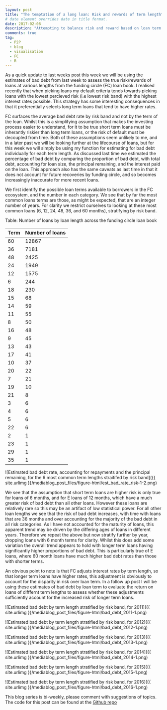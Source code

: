 ```yaml
---
layout: post
title: "The temptation of a long loan: Risk and rewards of term length"
# date element overrides date in title format.
date: 2017-02-08
description: "Attempting to balance risk and reward based on loan term length"
comments: true
tag:
  - P2P
  - blog
  - visualisation
  - FC
  - R
---
```


As a quick update to last weeks post this week we will be using the estimates of bad debt from last week to assess the true risk/rewards of loans at various lengths from the funding circle (FC) loan book. I realised recently that when picking loans my default criteria tends towards picking loans with the lowest percieved risk (i.e lowest risk band) with the highest interest rates possible. This strategy has some interesting consequences in that it preferentially selects long term loans that tend to have higher rates. 

FC surfaces the average bad debt rate by risk band and not by the term of the loan. Whilst this is a simplifying assumption that makes the investing process easier to understand, for it to be true short term loans must be inherantly riskier than long term loans, or the risk of default must be decoupled from time. Both of these assumptions seem unlikely to me,  and in a later past we will be looking further at the lifecourse of loans, but for this week we will simply be using my function for estimating for bad debt individually for each term length. As discussed last time we estimated the percentage of bad debt by comparing the proportion of bad debt, with total debt, accounting for loan size, the principal remaining, and the interest paid on the loan. This approach also has the same caveats as last time in that it does not account for future recoveries by funding circle, and so becomes increasingly inaccurate for more recent loans. 


We first identify the possible loan terms available to borrowers in the FC ecosystem, and the number in each category. We see that by far the most common loans terms are those, as might be expected, that are an integer number of years. For clarity we restrict ourselves to looking at these most common loans (6, 12, 24, 48, 36, and 60 months), stratifying by risk band.


Table: Number of loans by loan length across the funding circle loan book

| Term |  Number of loans |
|----- | ---------------- |
|  60  |           12867  |
|   36 |             7181 |
|   48 |             2425 |
|   24 |             1949 |
|   12 |             1575 |
|    6 |              244 |
|   18 |              230 |
|   15 |               68 |
|   14 |               59 |
|   11 |               55 |
|    8 |               50 | 
|   16 |               48 |
|    9 |               45 |
|   13 |               43 |
|   17 |               41 |
|   10 |               37 |
|   20 |               22 |
|    7 |               21 |
|   19 |               10 |
|   21 |                8 |
|    3 |                6 |
|    4 |                6 |
|    5 |                6 |
|   22 |                6 |
|    2 |                1 |
|   23 |                1 |
|   29 |                1 |
|   35 |                1 |



![Estimated bad debt rate, accounting for repayments and the principal remaining, for the 6 most common term lengths straitifed by risk band]({{ site.urlimg }}/mediablog_post_files/figure-html/est_bad_rate_risk-1-2.png)


We see that the assumption that short term loans are higher risk is only true for loans of 6 months, and for E loans of 12 months, which have a much greater risk of bad debt than all other loans. However these loans are relatively rare so this may be an artifact of low statistical power. For all other loan lengths we see that the risk of bad debt increases, with time with loans that are 36 months and over accounting for the majority of the bad debt in all risk categories. As I have not accounted for the maturity of loans, this apparent trend may be driven by the differing ages of loans in different years. Therefore we repeat the above but now stratify further by year, dropping loans with 6 month terms for clarity. Whilst this does add some variation the overall trend appears to hold with longer term loans having significantly higher proportions of bad debt. This is particularly true of E loans, where 60 month loans have much higher bad debt rates than those with shorter terms.  

An obvious point to note is that FC adjusts interest rates by term length, so that longer term loans have higher rates, this adjustment is obviously to account for the disparity in risk over loan term. In a follow up post I will be using these estimates of bad debt by loan term to evaluate the return on loans of difffernt term lengths to assess whether these adjustments sufficiently account for the increased risk of longer term loans. 



![Estimated bad debt by term length stratified by risk band, for 2011]({{ site.urlimg }}/mediablog_post_files/figure-html/bad_debt_2011-1.png)

![Estimated bad debt by term length stratified by risk band, for 2012]({{ site.urlimg }}/mediablog_post_files/figure-html/bad_debt_2012-1.png)

![Estimated bad debt by term length stratified by risk band, for 2013]({{ site.urlimg }}/mediablog_post_files/figure-html/bad_debt_2013-1.png)

![Estimated bad debt by term length stratified by risk band, for 2014]({{ site.urlimg }}/mediablog_post_files/figure-html/bad_debt_2014-1.png)

![Estimated bad debt by term length stratified by risk band, for 2015]({{ site.urlimg }}/mediablog_post_files/figure-html/bad_debt_2015-1.png)

![Estimated bad debt by term length stratified by risk band, for 2016]({{ site.urlimg }}/mediablog_post_files/figure-html/bad_debt_2016-1.png)

This blog series is bi-weekly, please comment with suggestions of topics. The code for this post can be found at the [Github repo](https://github.com/seabbs/funding_circle)
